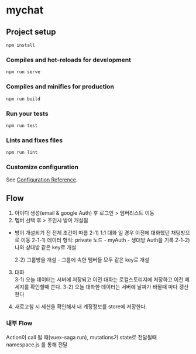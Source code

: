 # mychat

## Project setup
```
npm install
```

### Compiles and hot-reloads for development
```
npm run serve
```

### Compiles and minifies for production
```
npm run build
```

### Run your tests
```
npm run test
```

### Lints and fixes files
```
npm run lint
```

### Customize configuration
See [Configuration Reference](https://cli.vuejs.org/config/).




## Flow
1) 아이디 생성(email & google Auth) 후 로그인 > 멤버리스트 이동
2) 멤버 선택 후 > 조인시 방이 개설됨
- 방이 개설되기 전 전제 조건이 따름
    2-1) 1:1 대화 일 경우 이전에 대화했던 채팅방으로 이동 
        2-1-1) 데이터 형식: private 노드
                - myAuth
                    - 생대방 Auth을 기록
        2-1-2) 나와 상대방 같은 key로 개설

    2-2) 그룹방을 개설
        - 그룹에 속한 멤버들 모두 같은 key로 개설 

3) 대화     
    3-1) 오늘 데이터는 서버에 저장되고 이전 대화는 로컬스토리지에 저장하고 이전 메세지를 확인할때 쓴다.
    3-2) 오늘 대화한 데이터는 서버에 날짜가 바뀔때 마다 갱신한다



0) 새로고침 시 세션을 확인해서 내 계정정보를 store에 저장한다.


### 내부 Flow
Action이  call 될 때(vuex-saga run), mutations가 state로 전달될때 namespace.js 를 통해 전달